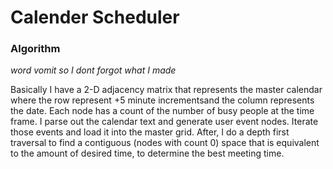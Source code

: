 # Calender Scheduler

### Algorithm 
*word vomit so I dont forgot what I made* 

Basically I have a 2-D adjacency matrix that represents the master calendar 
where the row represent +5 minute incrementsand the column represents the date. 
Each node has a count of the number of busy people at the time frame. I parse out the calendar text and generate user event nodes. 
Iterate those events and load it into the master grid. After, I do a depth first traversal to find a contiguous (nodes with count 0) space 
that is equivalent to the amount of desired time, to determine the best meeting time.
